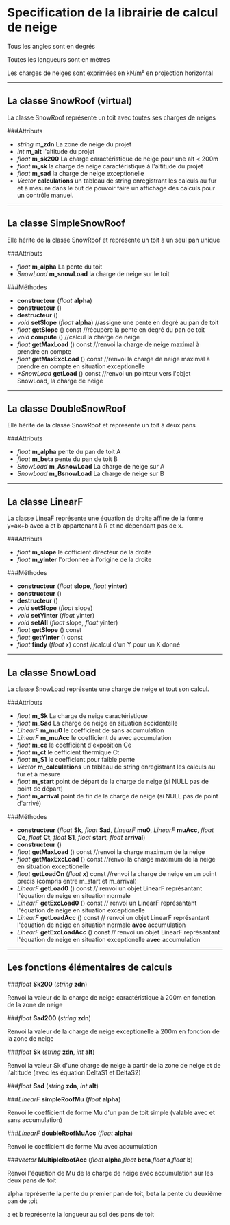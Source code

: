 Specification de la librairie de calcul de neige
======================================

Tous les angles sont en degrés

Toutes les longueurs sont en mètres

Les charges de neiges sont exprimées en kN/m² en projection horizontal

***********************************

La classe SnowRoof (virtual)
---------------

La classe SnowRoof représente un toit avec toutes ses charges de neiges

###Attributs
* *string* **m_zdn** La zone de neige du projet 
* *int* **m_alt** l'altitude du projet
* *float*  **m_sk200** La charge caractéristique de neige pour une alt < 200m
* *float*  **m_sk** la charge de neige caractéristique à l'altitude du projet
* *float* **m_sad** la charge de neige exceptionelle
* *Vector <string>* **calculations** un tableau de string enregistrant les calculs au fur et à mesure dans le but de pouvoir faire un affichage des calculs pour un contrôle manuel.

*************************************

La classe SimpleSnowRoof
--------------------------

Elle hérite de la classe SnowRoof et représente un toit à un seul pan unique

###Attributs

* *float* **m_alpha** La pente du toit
* *SnowLoad* **m_snowLoad** la charge de neige sur le toit

###Méthodes

* **constructeur** (*float* **alpha**)
* **constructeur** ()
* **destructeur** ()
* *void* **setSlope** (*float* **alpha**) //assigne une pente en degré au pan de toit
* *float* **getSlope** () const //récupère la pente en degré du pan de toit
* *void* **compute** () //calcul la charge de neige
* *float* **getMaxLoad** () const //renvoi la charge de neige maximal à prendre en compte
* *float* **getMaxExcLoad** () const //renvoi la charge de neige maximal à prendre en compte en situation exceptionelle
* _*SnowLoad_ **getLoad** () const //renvoi un pointeur vers l'objet SnowLoad, la charge de neige

************************************

La classe DoubleSnowRoof
--------------------------

Elle hérite de la classe SnowRoof et représente un toit à deux pans

###Attributs

* *float* **m_alpha** pente du pan de toit A
* *float* **m_beta** pente du pan de toit B
* *SnowLoad* **m_AsnowLoad** La charge de neige sur A
* *SnowLoad* **m_BsnowLoad** La charge de neige sur B

*********************************

La classe LinearF
-----------------

La classe LineaF représente une équation de droite affine de la forme y=ax+b avec a et b appartenant à R et ne dépendant pas de x.

###Attributs

* *float* **m_slope** le cofficient directeur de la droite
* *float* **m_yinter** l'ordonnée à l'origine de la droite

###Méthodes

* **constructeur** (*float*  **slope**, *float*  **yinter**)
* **constructeur** ()
* **destructeur** ()
* *void*  **setSlope** (*float* slope)
* *void*  **setYinter** (*float* yinter)
* *void*  **setAll** (*float* slope, *float* yinter)
* *float*  **getSlope** () const
* *float*  **getYinter** () const
* *float*  **findy** (*float* x) const //calcul d'un Y pour un X donné

**************************

La classe SnowLoad
----------------------

La classe SnowLoad représente une charge de neige et tout son calcul.

###Attributs

* *float* **m_Sk** La charge de neige caractéristique
* *float* **m_Sad** La charge de neige en situation accidentelle
* *LinearF*  **m_mu0** le coefficient de sans accumulation
* *LinearF*  **m_muAcc** le coefficient de avec accumulation
* *float*  **m_ce** le coefficient d'exposition Ce
* *float*  **m_ct** le cefficient thermique Ct
* *float* **m_S1** le coefficient pour faible pente
* *Vector <string>* **m_calculations** un tableau de string enregistrant les calculs au fur et à mesure
* *float* **m_start** point de départ de la charge de neige (si NULL pas de point de départ)
* *float* **m_arrival** point de fin de la charge de neige (si NULL pas de point d'arrivé)

###Méthodes

* **constructeur** (*float* **Sk**, *float* **Sad**, *LinearF* **mu0**, *LinearF* **muAcc**, *float* **Ce**, *float* **Ct**, *float* **S1**, *float* **start**, *float* **arrival**)
* **constructeur** ()
* *float* **getMaxLoad** () const //renvoi la charge maximum de la neige
* *float* **getMaxExcLoad** () const //renvoi la charge maximum de la neige en situation exceptionelle
* *float* **getLoadOn** (*float* **x**) const //renvoi la charge de neige en un point precis (compris entre m_start et m_arrival)
* *LinearF* **getLoad0** () const // renvoi un objet LinearF représantant l'équation de neige en situation normale
* *LinearF* **getExcLoad0** () const // renvoi un LinearF représantant l'équation de neige en situation exceptionelle
* *LinearF* **getLoadAcc** () const // renvoi un objet LinearF représantant l'équation de neige en situation normale **avec** accumulation
* *LinearF* **getExcLoadAcc** () const // renvoi un objet LinearF représantant l'équation de neige en situation exceptionelle **avec** accumulation

****************************

Les fonctions élémentaires de calculs
--------------------------------------

###*float* **Sk200** (*string* **zdn**)

Renvoi la valeur de la charge de neige caractéristique à 200m en fonction de la zone de neige

###*float* **Sad200** (*string* **zdn**)

Renvoi la valeur de la charge de neige exceptionelle à 200m en fonction de la zone de neige

###*float* **Sk** (*string* **zdn**, *int* **alt**)

Renvoi la valeur Sk d'une charge de neige à partir de la zone de neige et de l'altitude (avec les équation DeltaS1 et DeltaS2)

###*float* **Sad** (*string* **zdn**, *int* **alt**)

###*LinearF* **simpleRoofMu** (*float* **alpha**)

Renvoi le coefficient de forme Mu d'un pan de toit simple (valable avec et sans accumulation)


###*LinearF* **doubleRoofMuAcc** (*float* **alpha**)

Renvoi le coefficient de forme Mu avec accumulation

###*vector<LinearF>* **MultipleRoofAcc** (*float* **alpha**,*float* **beta**,*float* **a**,*float* **b**)

Renvoi l'équation de Mu de la charge de neige avec accumulation sur les deux pans de toit 

alpha représente la pente du premier pan de toit, beta la pente du deuxième pan de toit

a et b représente la longueur au sol des pans de toit
